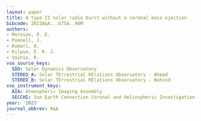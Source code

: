 ```yaml
---
layout: paper
title: A type II solar radio burst without a coronal mass ejection
bibcode: 2023A&A...675A..98M
authors:
- Morosan, D. E.
- Pomoell, J.
- Kumari, A.
- Kilpua, E. K. J.
- Vainio, R.
vso_source_keys:
  SDO: Solar Dynamics Observatory
  STEREO_A: Solar TErrestrial RElations Observatory - Ahead
  STEREO_B: Solar TErrestrial RElations Observatory - Behind
vso_instrument_keys:
  AIA: Atmospheric Imaging Assembly
  SECCHI: Sun Earth Connection Coronal and Heliospheric Investigation
year: '2023'
journal_abbrev: A&A
---
```


